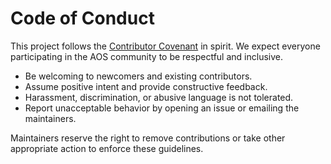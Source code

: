 # Code of Conduct

This project follows the [Contributor Covenant](https://www.contributor-covenant.org/) in spirit. We expect everyone participating in the AOS community to be respectful and inclusive.

- Be welcoming to newcomers and existing contributors.
- Assume positive intent and provide constructive feedback.
- Harassment, discrimination, or abusive language is not tolerated.
- Report unacceptable behavior by opening an issue or emailing the maintainers.

Maintainers reserve the right to remove contributions or take other appropriate action to enforce these guidelines.
